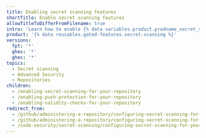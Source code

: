 ```yaml
---
title: Enabling secret scanning features
shortTitle: Enable secret scanning features
allowTitleToDifferFromFilename: true
intro: 'Learn how to enable {% data variables.product.prodname_secret_scanning %} that scans for and detects secrets that have been checked into a repository, as well as push protection that proactively secures you against leaking secrets by blocking pushes containing secrets.'
product: '{% data reusables.gated-features.secret-scanning %}'
versions:
  fpt: '*'
  ghes: '*'
  ghec: '*'
topics:
  - Secret scanning
  - Advanced Security
  - Repositories
children:
  - /enabling-secret-scanning-for-your-repository
  - /enabling-push-protection-for-your-repository
  - /enabling-validity-checks-for-your-repository
redirect_from:
  - /github/administering-a-repository/configuring-secret-scanning-for-private-repositories
  - /github/administering-a-repository/configuring-secret-scanning-for-your-repositories
  - /code-security/secret-scanning/configuring-secret-scanning-for-your-repositories
---
```

